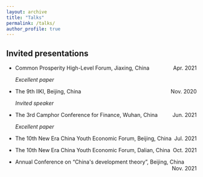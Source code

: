 ```yaml
---
layout: archive
title: "Talks"
permalink: /talks/
author_profile: true
---
```


Invited presentations
------

* Common Prosperity High-Level Forum, Jiaxing, China <span style="float:right">Apr. 2021</span>

    *Excellent paper*
  
* The 9th IIKI, Beijing, China <span style="float:right">Nov. 2020</span>

   _Invited speaker_

* The 3rd Camphor Conference for Finance, Wuhan, China <span style="float:right">Jun. 2021</span>

   *Excellent paper*
  
* The 10th New Era China Youth Economic Forum, Beijing, China <span style="float:right">Jul. 2021</span>

* The 10th New Era China Youth Economic Forum, Dalian, China <span style="float:right">Oct. 2021</span>

* Annual Conference on “China's development theory”, Beijing, China <span style="float:right">Nov. 2021</span>
